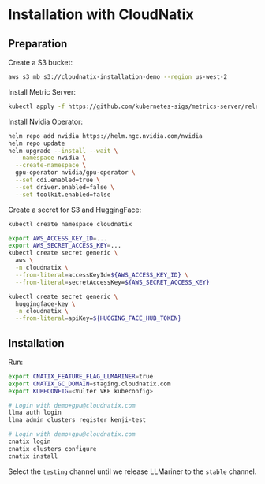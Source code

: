 # Installation with CloudNatix

## Preparation

Create a S3 bucket:

```bash
aws s3 mb s3://cloudnatix-installation-demo --region us-west-2
```

Install Metric Server:

```bash
kubectl apply -f https://github.com/kubernetes-sigs/metrics-server/releases/latest/download/components.yaml
```

Install Nvidia Operator:

```bash
helm repo add nvidia https://helm.ngc.nvidia.com/nvidia
helm repo update
helm upgrade --install --wait \
  --namespace nvidia \
  --create-namespace \
  gpu-operator nvidia/gpu-operator \
  --set cdi.enabled=true \
  --set driver.enabled=false \
  --set toolkit.enabled=false
```

Create a secret for S3 and HuggingFace:

```bash
kubectl create namespace cloudnatix

export AWS_ACCESS_KEY_ID=...
export AWS_SECRET_ACCESS_KEY=...
kubectl create secret generic \
  aws \
  -n cloudnatix \
  --from-literal=accessKeyId=${AWS_ACCESS_KEY_ID} \
  --from-literal=secretAccessKey=${AWS_SECRET_ACCESS_KEY}

kubectl create secret generic \
  huggingface-key \
  -n cloudnatix \
  --from-literal=apiKey=${HUGGING_FACE_HUB_TOKEN}
```

## Installation

Run:

```bash
export CNATIX_FEATURE_FLAG_LLMARINER=true
export CNATIX_GC_DOMAIN=staging.cloudnatix.com
export KUBECONFIG=<Vulter VKE kubeconfig>

# Login with demo+gpu@cloudnatix.com
llma auth login
llma admin clusters register kenji-test

# Login with demo+gpu@cloudnatix.com
cnatix login
cnatix clusters configure
cnatix install
```

Select the `testing` channel until we release LLMariner to the `stable` channel.
